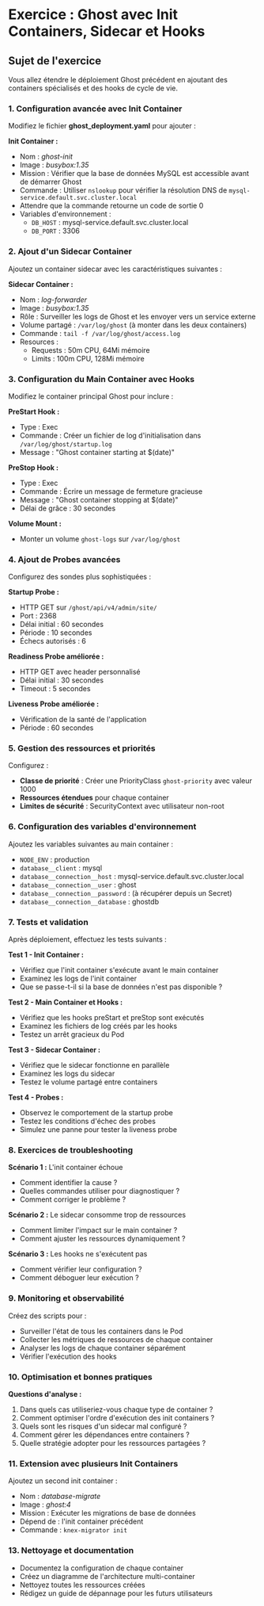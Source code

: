 # Exercice : Ghost avec Init Containers, Sidecar et Hooks

## Sujet de l'exercice

Vous allez étendre le déploiement Ghost précédent en ajoutant des containers spécialisés et des hooks de cycle de vie.

### 1. Configuration avancée avec Init Container

Modifiez le fichier **ghost_deployment.yaml** pour ajouter :

**Init Container :**
- Nom : *ghost-init*
- Image : *busybox:1.35*
- Mission : Vérifier que la base de données MySQL est accessible avant de démarrer Ghost
- Commande : Utiliser `nslookup` pour vérifier la résolution DNS de `mysql-service.default.svc.cluster.local`
- Attendre que la commande retourne un code de sortie 0
- Variables d'environnement :
  - `DB_HOST` : mysql-service.default.svc.cluster.local
  - `DB_PORT` : 3306

### 2. Ajout d'un Sidecar Container

Ajoutez un container sidecar avec les caractéristiques suivantes :

**Sidecar Container :**
- Nom : *log-forwarder*
- Image : *busybox:1.35*
- Rôle : Surveiller les logs de Ghost et les envoyer vers un service externe
- Volume partagé : `/var/log/ghost` (à monter dans les deux containers)
- Commande : `tail -f /var/log/ghost/access.log`
- Resources :
  - Requests : 50m CPU, 64Mi mémoire
  - Limits : 100m CPU, 128Mi mémoire

### 3. Configuration du Main Container avec Hooks

Modifiez le container principal Ghost pour inclure :

**PreStart Hook :**
- Type : Exec
- Commande : Créer un fichier de log d'initialisation dans `/var/log/ghost/startup.log`
- Message : "Ghost container starting at $(date)"

**PreStop Hook :**
- Type : Exec  
- Commande : Écrire un message de fermeture gracieuse
- Message : "Ghost container stopping at $(date)"
- Délai de grâce : 30 secondes

**Volume Mount :**
- Monter un volume `ghost-logs` sur `/var/log/ghost`

### 4. Ajout de Probes avancées

Configurez des sondes plus sophistiquées :

**Startup Probe :**
- HTTP GET sur `/ghost/api/v4/admin/site/`
- Port : 2368
- Délai initial : 60 secondes
- Période : 10 secondes
- Échecs autorisés : 6

**Readiness Probe améliorée :**
- HTTP GET avec header personnalisé
- Délai initial : 30 secondes
- Timeout : 5 secondes

**Liveness Probe améliorée :**
- Vérification de la santé de l'application
- Période : 60 secondes

### 5. Gestion des ressources et priorités

Configurez :
- **Classe de priorité** : Créer une PriorityClass `ghost-priority` avec valeur 1000
- **Ressources étendues** pour chaque container
- **Limites de sécurité** : SecurityContext avec utilisateur non-root

### 6. Configuration des variables d'environnement

Ajoutez les variables suivantes au main container :
- `NODE_ENV` : production
- `database__client` : mysql
- `database__connection__host` : mysql-service.default.svc.cluster.local
- `database__connection__user` : ghost
- `database__connection__password` : (à récupérer depuis un Secret)
- `database__connection__database` : ghostdb

### 7. Tests et validation

Après déploiement, effectuez les tests suivants :

**Test 1 - Init Container :**
- Vérifiez que l'init container s'exécute avant le main container
- Examinez les logs de l'init container
- Que se passe-t-il si la base de données n'est pas disponible ?

**Test 2 - Main Container et Hooks :**
- Vérifiez que les hooks preStart et preStop sont exécutés
- Examinez les fichiers de log créés par les hooks
- Testez un arrêt gracieux du Pod

**Test 3 - Sidecar Container :**
- Vérifiez que le sidecar fonctionne en parallèle
- Examinez les logs du sidecar
- Testez le volume partagé entre containers

**Test 4 - Probes :**
- Observez le comportement de la startup probe
- Testez les conditions d'échec des probes
- Simulez une panne pour tester la liveness probe

### 8. Exercices de troubleshooting

**Scénario 1 :** L'init container échoue
- Comment identifier la cause ?
- Quelles commandes utiliser pour diagnostiquer ?
- Comment corriger le problème ?

**Scénario 2 :** Le sidecar consomme trop de ressources
- Comment limiter l'impact sur le main container ?
- Comment ajuster les ressources dynamiquement ?

**Scénario 3 :** Les hooks ne s'exécutent pas
- Comment vérifier leur configuration ?
- Comment déboguer leur exécution ?

### 9. Monitoring et observabilité

Créez des scripts pour :
- Surveiller l'état de tous les containers dans le Pod
- Collecter les métriques de ressources de chaque container
- Analyser les logs de chaque container séparément
- Vérifier l'exécution des hooks

### 10. Optimisation et bonnes pratiques

**Questions d'analyse :**
1. Dans quels cas utiliseriez-vous chaque type de container ?
2. Comment optimiser l'ordre d'exécution des init containers ?
3. Quels sont les risques d'un sidecar mal configuré ?
4. Comment gérer les dépendances entre containers ?
5. Quelle stratégie adopter pour les ressources partagées ?

### 11. Extension avec plusieurs Init Containers

Ajoutez un second init container :
- Nom : *database-migrate*
- Image : *ghost:4*
- Mission : Exécuter les migrations de base de données
- Dépend de : l'init container précédent
- Commande : `knex-migrator init`



### 13. Nettoyage et documentation

- Documentez la configuration de chaque container
- Créez un diagramme de l'architecture multi-container
- Nettoyez toutes les ressources créées
- Rédigez un guide de dépannage pour les futurs utilisateurs
